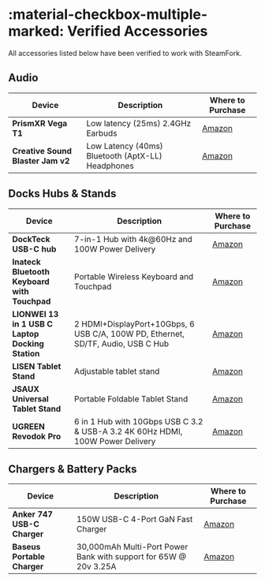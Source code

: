 # :material-checkbox-multiple-marked: Verified Accessories 

All accessories listed below have been verified to work with SteamFork.

## Audio

|Device|Description|Where to Purchase|
|----|----|----|
|**PrismXR Vega T1**|Low latency (25ms) 2.4GHz Earbuds|[Amazon](https://www.amazon.com/dp/B0CDH3SMDW)|
|**Creative Sound Blaster Jam v2**|Low Latency (40ms) Bluetooth (AptX-LL) Headphones|[Amazon](https://www.amazon.com/Lightweight-Bluetooth-Headphones-Multipoint-Connectivity/dp/B08QRQMLVY)|

## Docks Hubs &amp; Stands

|Device|Description|Where to Purchase|
|----|----|----|
|**DockTeck USB-C hub**|7-in-1 Hub with 4k@60Hz and 100W Power Delivery|[Amazon](https://www.amazon.com/gp/product/B09491F17Q)|
|**Inateck Bluetooth Keyboard with Touchpad**|Portable Wireless Keyboard and Touchpad|[Amazon](https://www.amazon.com/dp/B0DSZJ179N)|
|**LIONWEI 13 in 1 USB C Laptop Docking Station**|2 HDMI+DisplayPort+10Gbps, 6 USB C/A, 100W PD, Ethernet, SD/TF, Audio, USB C Hub|[Amazon](https://www.amazon.com/gp/product/B0CPSRQTSC)|
|**LISEN Tablet Stand**|Adjustable tablet stand|[Amazon](https://www.amazon.com/dp/B0BTDHQJ6X)|
|**JSAUX Universal Tablet Stand**|Portable Foldable Tablet Stand|[Amazon](https://www.amazon.com/dp/B0BJVK7M72)|
|**UGREEN Revodok Pro**|6 in 1 Hub with 10Gbps USB C 3.2 & USB-A 3.2 4K 60Hz HDMI, 100W Power Delivery|[Amazon](https://www.amazon.com/dp/B0D1XLNWP2)|

## Chargers &amp; Battery Packs

|Device|Description|Where to Purchase|
|----|----|----|
|**Anker 747 USB-C Charger**|150W USB-C 4-Port GaN Fast Charger|[Amazon](https://www.amazon.com/gp/product/B09W2PNLX7)|
|**Baseus Portable Charger**|30,000mAh Multi-Port Power Bank with support for 65W @ 20v 3.25A|[Amazon](https://www.amazon.com/dp/B08JV4W4NY)|
